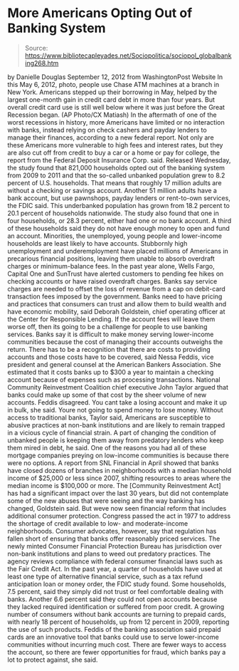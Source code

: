 # More Americans Opting Out of Banking System

> Source: https://www.bibliotecapleyades.net/Sociopolitica/sociopol_globalbanking268.htm

by
Danielle Douglas
September 12,
2012
from
WashingtonPost Website
In this May 6, 2012, photo,
people use Chase ATM machines at a branch in New York.
Americans stepped up their
borrowing in May,
helped by the largest
one-month gain in credit card debt in more than four years.
But overall credit card use
is still well below where it was just before the Great Recession began.
(AP Photo/CX Matiash)
In the
aftermath of one of the worst recessions in history, more
Americans have limited or no interaction with banks, instead
relying on check cashers and payday lenders to manage their
finances, according to a new federal report.
Not only are these Americans more
vulnerable to high fees and interest rates, but they are also
cut off from credit to buy a car or a home or pay for college,
the report from the Federal Deposit Insurance Corp. said.
Released Wednesday, the
study found that 821,000 households opted out of the
banking system from 2009 to 2011 and that the so-called
unbanked population grew to 8.2 percent of U.S.
households.
That means that roughly 17 million adults
are without a checking or savings account. Another 51 million adults
have a bank account, but use pawnshops, payday lenders or rent-to-own
services, the FDIC said.
This underbanked population has grown from 18.2
percent to 20.1 percent of households nationwide.
The study also found that one in four
households, or 28.3 percent, either had one or no bank account. A third
of these households said they do not have enough money to open and fund
an account. Minorities, the unemployed, young people and lower-income
households are least likely to have accounts.
Stubbornly
high unemployment and underemployment have placed millions of
Americans in precarious financial positions, leaving them unable to
absorb overdraft charges or minimum-balance fees.
In the past year alone,
Wells Fargo, Capital One and SunTrust have alerted customers to
pending fee hikes on checking accounts or have raised overdraft charges.
Banks say service charges are needed to offset the loss of revenue from
a cap on debit-card transaction fees imposed by the government.
Banks need to have pricing and practices
that consumers can trust and allow them to build wealth and have
economic mobility, said Deborah Goldstein, chief operating officer at
the Center for Responsible Lending.
If the account fees will leave them
worse off, then its going to be a challenge for people to use banking
services.
Banks say it is difficult to make money
serving lower-income communities because the cost of managing their
accounts outweighs the return.
There has to be a recognition that there
are costs to providing accounts and those costs have to be covered,
said Nessa Feddis, vice president and general counsel at the American
Bankers Association.
She estimated that it costs banks up to $300 a year
to maintain a checking account because of expenses such as processing
transactions.
National Community Reinvestment Coalition
chief executive John Taylor argued that banks could make up some of that
cost by the sheer volume of new accounts.
Feddis disagreed.
You cant take a losing
account and make it up in bulk, she said. Youre not going to spend
money to lose money.
Without access to traditional banks, Taylor
said, Americans are susceptible to abusive practices at non-bank
institutions and are likely to remain trapped in a vicious cycle of
financial strain.
A part of changing the condition of unbanked
people is keeping them away from predatory lenders who keep them mired in
debt, he said. One of the reasons you had all of these mortgage companies
preying on low-income communities is because there were no options.
A
report from SNL Financial in April showed that banks have closed dozens
of branches in neighborhoods with a median household income of $25,000 or
less since 2007, shifting resources to areas where the median income is
$100,000 or more.
The [Community Reinvestment Act] has had a
significant impact over the last 30 years, but did not contemplate some of
the new abuses that were seeing and the way banking has changed, Goldstein
said.
But weve now seen financial reform that includes additional consumer
protection.
Congress passed the act in 1977 to address the
shortage of credit available to low- and moderate-income neighborhoods.
Consumer advocates, however, say that regulation has fallen short of
ensuring that banks offer reasonably priced services.
The newly minted Consumer Financial Protection
Bureau has jurisdiction over non-bank institutions and plans to weed out
predatory practices. The agency reviews compliance with federal consumer
financial laws such as the Fair Credit Act.
In the past year, a quarter of households have
used at least one type of alternative financial service, such as a tax
refund anticipation loan or money order, the FDIC study found.
Some
households, 7.5 percent, said they simply did not trust or feel comfortable
dealing with banks. Another 6.6 percent said they could not open accounts
because they lacked required identification or suffered from poor credit.
A growing number of consumers without bank
accounts are turning to prepaid cards, with nearly 18 percent of households,
up from 12 percent in 2009, reporting the use of such products.
Feddis of the banking association said prepaid
cards are an innovative tool that banks could use to serve lower-income
communities without incurring much cost.
There are fewer ways to access the account, so
there are fewer opportunities for fraud, which banks pay a lot to protect
against, she said.
